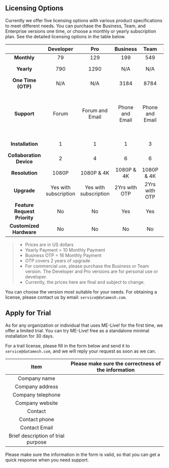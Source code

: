 ## Licensing Options

Currently we offer five licensing options with various product specifications to meet different needs. You can purchase the Business, Team, and Enterprise versions one time, or choose a monthly or yearly subscription plan. See the detailed licensing options in the table below.

|                              |       Developer       |          Pro          |    Business     |      Team       |                Enterprise                |
| :--------------------------: | :-------------------: | :-------------------: | :-------------: | :-------------: | :--------------------------------------: |
|         **Monthly**          |          79           |          129          |       199       |       549       |                   N/A                    |
|          **Yearly**          |          790          |         1290          |       N/A       |       N/A       |              Contact Sales               |
|      **One Time (OTP)**      |          N/A          |          N/A          |      3184       |      8784       |              Contact Sales               |
|         **Support**          |         Forum         |    Forum and Email    | Phone and Email | Phone and Email | 24/7 Phone and Email support, optional Onsite support |
|       **Installation**       |           1           |           1           |        1        |        3        |              Contact Sales               |
|   **Collaboration Device**   |           2           |           4           |        6        |        6        |              Contact Sales               |
|        **Resolution**        |         1080P         |      1080P & 4K       |   1080P & 4K    |   1080P & 4K    |                1080P & 4K                |
|         **Upgrade**          | Yes with subscription | Yes with subscription |  2Yrs with OTP  |  2Yrs with OTP  |              Contact Sales               |
| **Feature Request Priority** |          No           |          No           |       Yes       |       Yes       |                   Yes                    |
|   **Customized Hardware**    |          No           |          No           |       No        |       No        |              Contact Sales               |

>  * Prices are in US dollars
>  * Yearly Payment = 10 Monthly Payment
>  * Business OTP = 16 Monthly Payment
>  * OTP covers 2 years of upgrade
>  * For commercial use, please purchase the Business or Team version. The Developer and Pro versions are for personal use or developer.
>  * Currently, the prices here are final and subject to change.

You can choose the version most suitable for your needs. For obtaining a license, please contact us by email: `service@datamesh.com`.

## Apply for Trial

As for any organization or individual that uses ME-Live! for the first time, we offer a limited trial. You can try ME-Live! free as a standalone minimal installation for 30 days.

For a trail license, please fill in the form below and send it to `service@datamesh.com`, and we will reply your request as soon as we can.

|                Item                | Please make sure the correctness of the information |
| :--------------------------------: | :--------------------------------------: |
|            Company name            |                                          |
|          Company address           |                                          |
|         Company telephone          |                                          |
|          Company website           |                                          |
|              Contact               |                                          |
|           Contact phone            |                                          |
|           Contact Email            |                                          |
| Brief description of trial purpose |                                          |

Please make sure the information in the form is valid, so that you can get a quick response when you need support.
